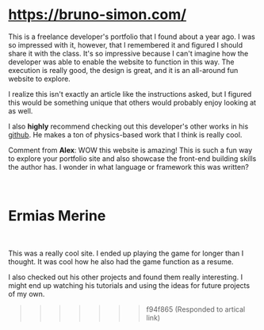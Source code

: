 # https://bruno-simon.com/ 

<p>This is a freelance developer's portfolio that I found about a year ago. I was so impressed with it, however, that I remembered it and figured I should share it with the class.
It's so impressive because I can't imagine how the developer was able to enable the website to function in this way. The execution is really good, the design is great, and it is an all-around fun website to explore.</p><p>
I realize this isn't exactly an article like the instructions asked, but I figured this would be something unique that others would probably enjoy looking at as well.</p>


I also **highly** recommend checking out this developer's other works in his [github](https://github.com/brunosimon/). He makes a ton of physics-based work that I think is really cool.

Comment from **Alex**: WOW this website is amazing! This is such a fun way to explore your portfolio site and also showcase the front-end building skills the author has. I wonder in what language or framework this was written?

<h1> <br> Ermias Merine </h1>

<br>

<p> This was a really cool site. I ended up playing the game for longer than I thought. It was cool how he also had the game function as a resume. 

<br>

I also checked out his other projects and found them really interesting. I might end up watching his tutorials and using the ideas for future projects of my own. </p>






>>>>>>> f94f865 (Responded to artical link)
